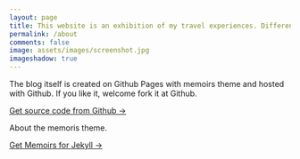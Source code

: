 ```yaml
---
layout: page
title: This website is an exhibition of my travel experiences. Different cultures and customs will always bring different feelings to people. I hope you can feel beauty and strength from my album. I hope you enjoy it.
permalink: /about
comments: false
image: assets/images/screenshot.jpg
imageshadow: true
---
```

The blog itself is created on Github Pages with memoirs theme and hosted with Github. If you like it, welcome fork it at Github.  

<a target="_blank" href="https://github.com/rainbow-ux/traveler-blog.github.io/" class="btn btn-dark"> Get source code from Github &rarr;</a>

About the memoris theme.

<a target="_blank" href="https://bootstrapstarter.com/bootstrap-templates/jekyll-theme-memoirs/" class="btn btn-dark"> Get Memoirs for Jekyll &rarr;</a>